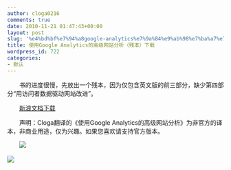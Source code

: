 ```yaml
---
author: cloga0216
comments: true
date: 2010-11-21 01:47:43+00:00
layout: post
slug: '%e4%bd%bf%e7%94%a8google-analytics%e7%9a%84%e9%ab%98%e7%ba%a7%e7%bd%91%e7%ab%99%e5%88%86%e6%9e%90%ef%bc%88%e6%ae%8b%e6%9c%ac%ef%bc%89%e4%b8%8b%e8%bd%bd'
title: 使用Google Analytics的高级网站分析（残本）下载
wordpress_id: 722
categories:
- 默认
---
```


　　书的进度很慢，先放出一个残本，因为仅包含英文版的前三部分，缺少第四部分“用访问者数据驱动网站改进”。

　　[新浪文档下载](http://ishare.iask.sina.com.cn/f/11790089.html)

　　声明：Cloga翻译的《使用Google Analytics的高级网站分析》为非官方的译本，非商业用途，仅为兴趣。如果您喜欢请支持官方版本。

　　[![](http://www.advanced-web-metrics.com/images/book-cover-2edition.png)](http://www.amazon.com/gp/product/0470562315?ie=UTF8&tag=advawebmetr-20&linkCode=as2&camp=1789&creative=9325&creativeASIN=0470562315)

[![](http://ec4.images-amazon.com/images/I/51iOSnAR5BL._SL500_AA240_.jpg)](http://www.amazon.cn/mn/detailApp/ref=sr_1_1?_encoding=UTF8&s=books&qid=1290435037&asin=B0036XAJUO&sr=8-1)
